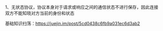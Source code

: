 1、无状态协议，协议本身对于请求或响应之间的通信状态不进行保存，因此连接双方不能知晓对方当前的身份和状态

基础知识扫荡：https://juejin.im/post/5cd0438c6fb9a031ec6d3ab2
